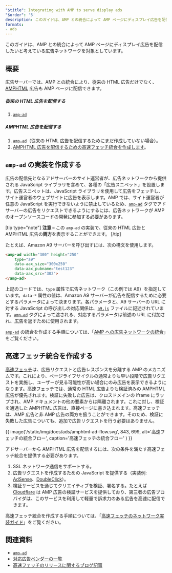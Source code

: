 ```yaml
---
"$title": Integrating with AMP to serve display ads
"$order": '5'
description: このガイドは、AMP との統合によって AMP ページにディスプレイ広告を配信したいと考えている広告ネットワークを対象としています。
formats:
- ads
---
```


このガイドは、AMP との統合によって AMP ページにディスプレイ広告を配信したいと考えている広告ネットワークを対象としています。

## 概要

広告サーバーでは、AMP との統合により、従来の HTML 広告だけでなく、[AMPHTML](../../../documentation/guides-and-tutorials/learn/intro-to-amphtml-ads.md) 広告も AMP ページに配信できます。

##### 従来の HTML 広告を配信する

1. [`amp-ad`](../../../documentation/components/reference/amp-ad.md)

##### AMPHTML 広告を配信する

1. [`amp-ad`](../../../documentation/components/reference/amp-ad.md)（従来の HTML 広告を配信するためにまだ作成していない場合）。
2. [AMPHTML 広告を配信するための高速フェッチ統合を作成します](#creating-a-fast-fetch-integration)。

## `amp-ad` の実装を作成する <a name="creating-an-amp-ad"></a>

広告の配信先となるアドサーバーのサイト運営者が、広告ネットワークから提供される JavaScript ライブラリを含めて、各種の「広告スニペット」を設置します。広告スニペットは、JavaScript ライブラリを使用して広告をフェッチし、サイト運営者のウェブサイトに広告を表示します。AMP では、サイト運営者が任意の JavaScript を実行できないように禁止しているため、[`amp-ad`](../../../documentation/components/reference/amp-ad.md) タグでアドサーバーの広告をリクエストできるようにするには、広告ネットワークが AMP のオープンソースコードの開発に参加する必要があります。

[tip type="note"] <strong>注意 –</strong> この <a><code>amp-ad</code></a> の実装で、従来の HTML 広告と AMPHTML 広告の**両方**を表示することができます。 [/tip]

たとえば、Amazon A9 サーバーを呼び出すには、次の構文を使用します。

```html
<amp-ad width="300" height="250"
    type="a9"
    data-aax_size="300x250"
    data-aax_pubname="test123"
    data-aax_src="302">
</amp-ad>
```

上記のコードでは、`type` 属性で広告ネットワーク（この例では A9）を指定しています。`data-*` 属性の値は、Amazon A9 サーバーが広告を配信するために必要とするパラメータによって決まります。各パラメータと、A9 サーバーの URL に対する JavaScript の呼び出しの対応関係は、[`a9.js`](https://github.com/ampproject/amphtml/blob/master/ads/a9.js) ファイルに記述されています。[`amp-ad`](../../../documentation/components/reference/amp-ad.md) タグによって渡される、対応するパラメータは前述の URL に付加され、広告を返すために使用されます。

[`amp-ad`](../../../documentation/components/reference/amp-ad.md) の統合を作成する手順については、「[AMP への広告ネットワークの統合](https://github.com/ampproject/amphtml/blob/master/ads/README.md)」をご覧ください。

## 高速フェッチ統合を作成する <a name="creating-a-fast-fetch-integration"></a>

[高速フェッチ](https://blog.amp.dev/2017/08/21/even-faster-loading-ads-in-amp/)は、広告リクエストと広告レスポンスを分離する AMP のメカニズムです。これにより、ページライフサイクルの通常よりも早い段階で広告リクエストを実施し、ユーザーが見る可能性が高い場合にのみ広告を表示できるようになります。高速フェッチでは、通常の HTML 広告よりも検証済みの AMPHTML 広告が優先されます。検証に失敗した広告は、クロスドメインの iframe にラップされ、AMP ドキュメントの他の要素からは隔離されます。これに対し、検証を通過した AMPHTML 広告は、直接ページに書き込まれます。高速フェッチは、AMP 広告と非 AMP 広告の両方を扱うことができます。そのため、検証に失敗した広告についても、追加で広告リクエストを行う必要はありません。

{{ image('/static/img/docs/ads/amphtml-ad-flow.svg', 843, 699, alt='高速フェッチの統合フロー', caption='高速フェッチの統合フロー' ) }}

アドサーバーから AMPHTML 広告を配信するには、次の条件を満たす高速フェッチ統合を提供する必要があります。

1. SSL ネットワーク通信をサポートする。
2. 広告リクエストを作成するための JavaScript を提供する（実装例: [AdSense](https://github.com/ampproject/amphtml/tree/master/extensions/amp-ad-network-adsense-impl)、[DoubleClick](https://github.com/ampproject/amphtml/tree/master/extensions/amp-ad-network-doubleclick-impl)）。
3. 検証サービスを通じてクリエイティブを検証、署名する。たとえば [Cloudflare](https://blog.cloudflare.com/firebolt/) は AMP 広告の検証サービスを提供しており、第三者の広告プロバイダは、このサービスを利用して軽量で訴求力のある広告を高速に配信できます。

高速フェッチ統合を作成する手順については、「[高速フェッチのネットワーク実装ガイド](https://github.com/ampproject/amphtml/blob/master/ads/google/a4a/docs/Network-Impl-Guide.md)」をご覧ください。

## 関連資料

- [`amp-ad`](../../../documentation/components/reference/amp-ad.md)
- [対応広告ベンダーの一覧](../../../documentation/guides-and-tutorials/develop/monetization/ads_vendors.md)
- [高速フェッチのリリースに関するブログ記事](https://blog.amp.dev/2017/08/21/even-faster-loading-ads-in-amp/)
